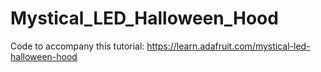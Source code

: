 # Mystical_LED_Halloween_Hood

Code to accompany this tutorial:
https://learn.adafruit.com/mystical-led-halloween-hood
